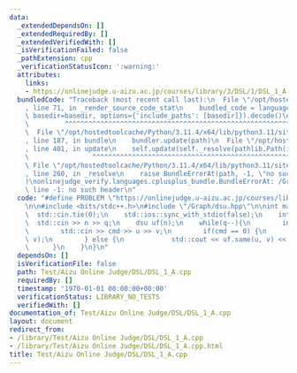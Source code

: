 ```yaml
---
data:
  _extendedDependsOn: []
  _extendedRequiredBy: []
  _extendedVerifiedWith: []
  _isVerificationFailed: false
  _pathExtension: cpp
  _verificationStatusIcon: ':warning:'
  attributes:
    links:
    - https://onlinejudge.u-aizu.ac.jp/courses/library/3/DSL/1/DSL_1_A
  bundledCode: "Traceback (most recent call last):\n  File \"/opt/hostedtoolcache/Python/3.11.4/x64/lib/python3.11/site-packages/onlinejudge_verify/documentation/build.py\"\
    , line 71, in _render_source_code_stat\n    bundled_code = language.bundle(stat.path,\
    \ basedir=basedir, options={'include_paths': [basedir]}).decode()\n          \
    \         ^^^^^^^^^^^^^^^^^^^^^^^^^^^^^^^^^^^^^^^^^^^^^^^^^^^^^^^^^^^^^^^^^^^^^^^^^^^^^^^^^\n\
    \  File \"/opt/hostedtoolcache/Python/3.11.4/x64/lib/python3.11/site-packages/onlinejudge_verify/languages/cplusplus.py\"\
    , line 187, in bundle\n    bundler.update(path)\n  File \"/opt/hostedtoolcache/Python/3.11.4/x64/lib/python3.11/site-packages/onlinejudge_verify/languages/cplusplus_bundle.py\"\
    , line 401, in update\n    self.update(self._resolve(pathlib.Path(included), included_from=path))\n\
    \                ^^^^^^^^^^^^^^^^^^^^^^^^^^^^^^^^^^^^^^^^^^^^^^^^^^^^^^^^^\n \
    \ File \"/opt/hostedtoolcache/Python/3.11.4/x64/lib/python3.11/site-packages/onlinejudge_verify/languages/cplusplus_bundle.py\"\
    , line 260, in _resolve\n    raise BundleErrorAt(path, -1, \"no such header\"\
    )\nonlinejudge_verify.languages.cplusplus_bundle.BundleErrorAt: /Graph/dsu.hpp:\
    \ line -1: no such header\n"
  code: "#define PROBLEM \"https://onlinejudge.u-aizu.ac.jp/courses/library/3/DSL/1/DSL_1_A\"\
    \n\n#include <bits/stdc++.h>\n#include \"/Graph/dsu.hpp\"\n\nint main() {\n  \
    \  std::cin.tie(0);\n    std::ios::sync_with_stdio(false);\n    int n, q;\n  \
    \  std::cin >> n >> q;\n    dsu uf(n);\n    while(q--){\n        int cmd, u, v;\n\
    \        std::cin >> cmd >> u >> v;\n        if(cmd == 0) {\n            uf.merge(u,\
    \ v);\n        } else {\n            std::cout << uf.same(u, v) << '\\n';\n  \
    \      }\n    }\n}\n"
  dependsOn: []
  isVerificationFile: false
  path: Test/Aizu Online Judge/DSL/DSL_1_A.cpp
  requiredBy: []
  timestamp: '1970-01-01 00:00:00+00:00'
  verificationStatus: LIBRARY_NO_TESTS
  verifiedWith: []
documentation_of: Test/Aizu Online Judge/DSL/DSL_1_A.cpp
layout: document
redirect_from:
- /library/Test/Aizu Online Judge/DSL/DSL_1_A.cpp
- /library/Test/Aizu Online Judge/DSL/DSL_1_A.cpp.html
title: Test/Aizu Online Judge/DSL/DSL_1_A.cpp
---
```

